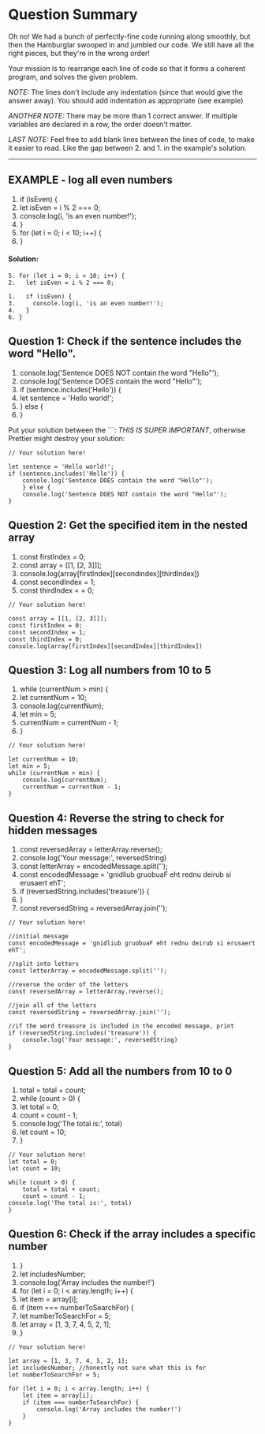 # Question Summary

Oh no! We had a bunch of perfectly-fine code running along smoothly, but then
the Hamburglar swooped in and jumbled our code. We still have all the right
pieces, but they're in the wrong order!

Your mission is to rearrange each line of code so that it forms a coherent
program, and solves the given problem.

_NOTE:_ The lines don't include any indentation (since that would give the
answer away). You should add indentation as appropriate (see example)

_ANOTHER NOTE:_ There may be more than 1 correct answer. If multiple variables
are declared in a row, the order doesn't matter.

_LAST NOTE:_ Feel free to add blank lines between the lines of code, to make it
easier to read. Like the gap between 2. and 1. in the example's solution.

---

## EXAMPLE - log all even numbers

1. if (isEven) {
2. let isEven = i % 2 === 0;
3. console.log(i, 'is an even number!');
4. }
5. for (let i = 0; i < 10; i++) {
6. }

#### Solution:

```
5. for (let i = 0; i < 10; i++) {
2.   let isEven = i % 2 === 0;

1.   if (isEven) {
3.     console.log(i, 'is an even number!');
4.   }
6. }
```

## Question 1: Check if the sentence includes the word "Hello".

1. console.log('Sentence DOES NOT contain the word "Hello"');
2. console.log('Sentence DOES contain the word "Hello"');
3. if (sentence.includes('Hello')) {
4. let sentence = 'Hello world!';
5. } else {
6. }

Put your solution between the ```:
_THIS IS SUPER IMPORTANT_, otherwise Prettier might destroy your solution:

```
// Your solution here!

let sentence = 'Hello world!';
if (sentence.includes('Hello')) {
    console.log('Sentence DOES contain the word "Hello"');
    } else {
    console.log('Sentence DOES NOT contain the word "Hello"');
}

```

## Question 2: Get the specified item in the nested array

1. const firstIndex = 0;
2. const array = [[1, [2, 3]]];
3. console.log(array[firstIndex][secondindex][thirdIndex])
4. const secondIndex = 1;
5. const thirdIndex = = 0;

```
// Your solution here!

const array = [[1, [2, 3]]];
const firstIndex = 0;
const secondIndex = 1;
const thirdIndex = 0;
console.log(array[firstIndex][secondIndex][thirdIndex])

```

## Question 3: Log all numbers from 10 to 5

1. while (currentNum > min) {
2. let currentNum = 10;
3. console.log(currentNum);
4. let min = 5;
5. currentNum = currentNum - 1;
6. }

```
// Your solution here!

let currentNum = 10;
let min = 5;
while (currentNum > min) {
    console.log(currentNum);
    currentNum = currentNum - 1;
}

```

## Question 4: Reverse the string to check for hidden messages

1. const reversedArray = letterArray.reverse();
2. console.log('Your message:', reversedString)
3. const letterArray = encodedMessage.split('');
4. const encodedMessage = 'gnidliub gruobuaF eht rednu deirub si erusaert ehT';
5. if (reversedString.includes('treasure')) {
6. }
7. const reversedString = reversedArray.join('');

```
// Your solution here!

//initial message
const encodedMessage = 'gnidliub gruobuaF eht rednu deirub si erusaert ehT';

//split into letters
const letterArray = encodedMessage.split('');

//reverse the order of the letters
const reversedArray = letterArray.reverse();

//join all of the letters
const reversedString = reversedArray.join('');

//if the word treasure is included in the encoded message, print
if (reversedString.includes('treasure')) {
    console.log('Your message:', reversedString)
}

```

## Question 5: Add all the numbers from 10 to 0

1. total = total + count;
2. while (count > 0) {
3. let total = 0;
4. count = count - 1;
5. console.log('The total is:', total)
6. let count = 10;
7. }

```
// Your solution here!
let total = 0;
let count = 10;

while (count > 0) {
    total = total + count;
    count = count - 1;
console.log('The total is:', total)
}
```

## Question 6: Check if the array includes a specific number

1. }
2. let includesNumber;
3. console.log('Array includes the number!')
4. for (let i = 0; i < array.length; i++) {
5. let item = array[i];
6. if (item === numberToSearchFor) {
7. let numberToSearchFor = 5;
8. let array = [1, 3, 7, 4, 5, 2, 1];
9. }

```
// Your solution here!

let array = [1, 3, 7, 4, 5, 2, 1];
let includesNumber; //honestly not sure what this is for
let numberToSearchFor = 5;

for (let i = 0; i < array.length; i++) {
    let item = array[i];
    if (item === numberToSearchFor) {
        console.log('Array includes the number!')
    }
}
```
